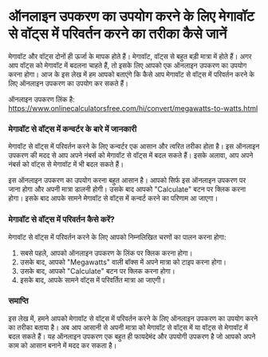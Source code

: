 ऑनलाइन उपकरण का उपयोग करने के लिए मेगावॉट से वॉट्स में परिवर्तन करने का तरीका कैसे जानें
========================================================================================

मेगावॉट और वॉट्स दोनों ही ऊर्जा के मापक होते हैं। मेगावॉट, वॉट्स से बहुत बड़ी मात्रा में होते हैं। अगर आप वॉट्स को मेगावॉट में बदलना चाहते हैं, तो इसके लिए आपको एक ऑनलाइन उपकरण का उपयोग करना होगा। आज के इस लेख में हम आपको बताएंगे कि कैसे आप मेगावॉट से वॉट्स में परिवर्तन करने के लिए ऑनलाइन उपकरण का उपयोग कर सकते हैं।

ऑनलाइन उपकरण लिंक है: <https://www.onlinecalculatorsfree.com/hi/convert/megawatts-to-watts.html>

### मेगावॉट से वॉट्स में कन्वर्टर के बारे में जानकारी

मेगावॉट से वॉट्स में परिवर्तन करने के लिए कन्वर्टर एक आसान और त्वरित तरीका होता है। इस ऑनलाइन उपकरण की मदद से आप अपने नंबर्स को मेगावॉट से वॉट्स में बदल सकते हैं। इसके अलावा, आप अपने नंबर्स को वॉट्स से मेगावॉट में भी बदल सकते हैं।

इस ऑनलाइन उपकरण का उपयोग करना बहुत आसान है। आपको सिर्फ इस ऑनलाइन उपकरण पर जाना होगा और अपनी मात्रा डालनी होगी। उसके बाद आपको "Calculate" बटन पर क्लिक करना होगा। इसके बाद आपके सामने मेगावॉट से वॉट्स में कन्वर्ट करने का परिणाम आ जाएगा।

### मेगावॉट से वॉट्स में परिवर्तन कैसे करें?

मेगावॉट से वॉट्स में परिवर्तन करने के लिए आपको निम्नलिखित चरणों का पालन करना होगा:

1. सबसे पहले, आपको ऑनलाइन उपकरण के लिंक पर क्लिक करना होगा।
2. उसके बाद, आपको "Megawatts" वाली बॉक्स में अपने मात्रा को टाइप करना होगा।
3. उसके बाद, आपको "Calculate" बटन पर क्लिक करना होगा।
4. इसके बाद, आपके सामने वॉट्स में परिवर्तित मात्रा आ जाएगी।

### समाप्ति

इस लेख में, हमने आपको मेगावॉट से वॉट्स में परिवर्तन करने के लिए ऑनलाइन उपकरण का उपयोग करने का तरीका बताया है। अब आप आसानी से अपनी मात्रा को मेगावॉट से वॉट्स में या वॉट्स से मेगावॉट में बदल सकते हैं। यह ऑनलाइन उपकरण एक बहुत ही फायदेमंद और उपयोगी उपकरण है जो आपको अपने काम को आसान बनाने में मदद कर सकता है।